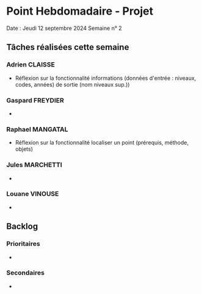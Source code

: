 # Point Hebdomadaire - Projet 

Date : Jeudi 12 septembre 2024
Semaine n° 2

## Tâches réalisées cette semaine

### Adrien CLAISSE
- Réflexion sur la fonctionnalité informations (données d'entrée : niveaux, codes, années) de sortie (nom niveaux sup.))


### Gaspard FREYDIER 
- 

### Raphael MANGATAL
- Réflexion sur la fonctionnalité localiser un point (prérequis, méthode, objets)

### Jules MARCHETTI
- 

### Louane VINOUSE
- 

## Backlog

### Prioritaires
- 

### Secondaires
- 
